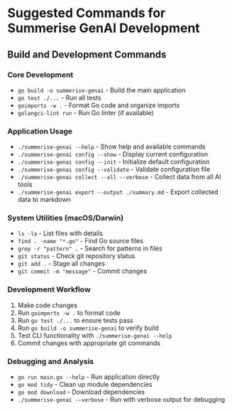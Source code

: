 # Suggested Commands for Summerise GenAI Development

## Build and Development Commands

### Core Development
- `go build -o summerise-genai` - Build the main application
- `go test ./...` - Run all tests
- `goimports -w .` - Format Go code and organize imports
- `golangci-lint run` - Run Go linter (if available)

### Application Usage
- `./summerise-genai --help` - Show help and available commands
- `./summerise-genai config --show` - Display current configuration
- `./summerise-genai config --init` - Initialize default configuration
- `./summerise-genai config --validate` - Validate configuration file
- `./summerise-genai collect --all --verbose` - Collect data from all AI tools
- `./summerise-genai export --output ./summary.md` - Export collected data to markdown

### System Utilities (macOS/Darwin)
- `ls -la` - List files with details
- `find . -name "*.go"` - Find Go source files
- `grep -r "pattern" .` - Search for patterns in files
- `git status` - Check git repository status
- `git add .` - Stage all changes
- `git commit -m "message"` - Commit changes

### Development Workflow
1. Make code changes
2. Run `goimports -w .` to format code
3. Run `go test ./...` to ensure tests pass
4. Run `go build -o summerise-genai` to verify build
5. Test CLI functionality with `./summerise-genai --help`
6. Commit changes with appropriate git commands

### Debugging and Analysis
- `go run main.go --help` - Run application directly
- `go mod tidy` - Clean up module dependencies
- `go mod download` - Download dependencies
- `./summerise-genai --verbose` - Run with verbose output for debugging